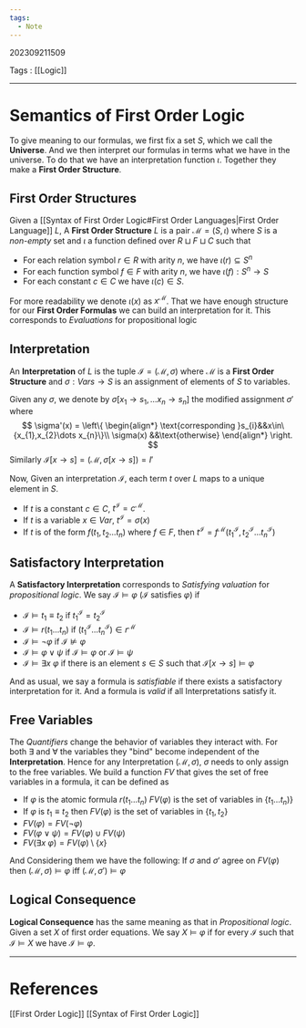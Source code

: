 ```yaml
---
tags:
  - Note
---
```

202309211509

Tags : [[Logic]]

---
# Semantics of First Order Logic
To give meaning to our formulas, we first fix a set $S$, which we call the **Universe**. And we then interpret our formulas in terms what we have in the universe. To do that we have an interpretation function $\iota$. Together they make a **First Order Structure**.

## First Order Structures
Given a [[Syntax of First Order Logic#First Order Languages|First Order Language]] $L$, A **First Order Structure** $L$ is a pair $\mathcal M=(S,\iota)$ where $S$ is a _non-empty_ set and $\iota$ a function defined over $R\sqcup F\sqcup C$ such that
- For each relation symbol $r\in R$ with arity $n$, we have $\iota(r)\subseteq S^{n}$
- For each function symbol $f\in F$ with arity $n$, we have $\iota(f):S^{n}\to S$
- For each constant $c\in C$ we have $\iota(c)\in S$.

For more readability we denote $\iota(x)$ as $x^{\mathcal M}$. That we have enough structure for our **First Order Formulas** we can build an interpretation for it. This corresponds to *Evaluations* for propositional logic

## Interpretation
An **Interpretation** of $L$ is the tuple $\mathcal I=(\mathcal M,\sigma)$ where $\mathcal M$ is a **First Order Structure** and $\sigma:Vars\to S$ is an assignment of elements of $S$ to variables.

Given any $\sigma$, we denote by $\sigma[x_{1}\to s_{1},\dots x_{n}\to s_{n}]$ the modified assignment $\sigma'$ where 
$$
\sigma'(x) = \left\{
\begin{align*}
\text{corresponding }s_{i}&&x\in\{x_{1},x_{2}\dots x_{n}\}\\
\sigma(x) &&\text{otherwise}
\end{align*}
\right.
$$
Similarly $\mathcal I[x\to s]=(\mathcal M,\sigma[x\to s])=I'$

Now, Given an interpretation $\mathcal I$, each term $t$ over $L$ maps to a unique element in $S$.
- If $t$ is a constant $c\in C$, $t^{\mathcal I}=c^{\mathcal M}$.
- If $t$ is a variable $x\in Var$, $t^{\mathcal I}=\sigma(x)$
- If $t$ is of the form $f(t_{1}, t_{2}\dots t_{n})$ where $f\in F$, then $t^{\mathcal I}=f^{\mathcal M}(t_{1}^{\mathcal I},t_{2}^{\mathcal I}\dots t_{n}^{\mathcal I})$

## Satisfactory Interpretation
A **Satisfactory Interpretation** corresponds to *Satisfying valuation* for *propositional logic*.
We say $\mathcal I\models \varphi$ ($\mathcal I$ satisfies $\varphi$) if
- $\mathcal I\models t_{1}\equiv t_{2}$ if $t_{1}^{\mathcal I} = t_{2}^{\mathcal I}$
- $\mathcal I\models r(t_{1}\dots t_{n})$ if $(t_{1}^{\mathcal I}\dots t_{n}^{\mathcal I})\in r^{\mathcal M}$
- $\mathcal I\models\lnot\varphi$ if $\mathcal I\not\models\varphi$
- $\mathcal I\models \varphi\lor\psi$ if $\mathcal I\models\varphi$ or $\mathcal I\models\psi$
- $\mathcal I\models \exists x\ \varphi$ if there is an element $s\in S$ such that $\mathcal I[x\to s]\models\varphi$ 

And as usual, we say a formula is _satisfiable_ if there exists a satisfactory interpretation for it. And a formula is *valid* if all Interpretations satisfy it.

## Free Variables
The _Quantifiers_ change the behavior of variables they interact with. For both $\exists$ and $\forall$ the variables they "bind" become independent of the **Interpretation**. Hence for any Interpretation $(\mathcal M, \sigma)$, $\sigma$ needs to only assign to the free variables. We build a function $FV$ that gives the set of free variables in a formula, it can be defined as
- If $\varphi$ is the atomic formula $r(t_{1}\dots t_{n})$ $FV(\varphi)$ is the set of variables in $\{t_{1}\dots t_{n})\}$
- If $\varphi$ is $t_{1}\equiv t_{2}$ then $FV(\varphi)$ is the set of variables in $\{t_{1}, t_{2}\}$
- $FV(\varphi) = FV(\lnot\varphi)$
- $FV(\varphi\lor\psi)=FV(\varphi)\cup FV(\psi)$
- $FV(\exists x\ \varphi)=FV(\varphi)\setminus \{x\}$

And Considering them we have the following:
If $\sigma$ and $\sigma'$ agree on $FV(\varphi)$ then $(\mathcal M,\sigma)\models \varphi$ iff $(\mathcal M,\sigma')\models \varphi$

## Logical Consequence
**Logical Consequence** has the same meaning as that in *Propositional logic*. Given a set $X$ of first order equations. We say $X\models \varphi$ if for every $\mathcal I$ such that $\mathcal I\models X$ we have $\mathcal I\models \varphi$.

---
# References
[[First Order Logic]]
[[Syntax of First Order Logic]]